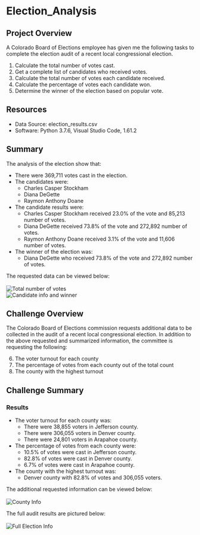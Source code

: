 # Election_Analysis

## Project Overview
A Colorado Board of Elections employee has given me the following tasks to complete the election audit of a recent local congressional election.

1. Calculate the total number of votes cast.
2. Get a complete list of candidates who received votes.
3. Calculate the total number of votes each candidate received.
4. Calculate the percentage of votes each candidate won.
5. Determine the winner of the election based on popular vote.

## Resources
- Data Source: election_results.csv
- Software: Python 3.7.6, Visual Studio Code, 1.61.2

## Summary
The analysis of the election show that:
- There were 369,711 votes cast in the election.
- The candidates were:
    - Charles Casper Stockham
    - Diana DeGette
    - Raymon Anthony Doane
- The candidate results were:
    - Charles Casper Stockham received 23.0% of the vote and 85,213 number of votes.
    - Diana DeGette received 73.8% of the vote and 272,892 number of votes.
    - Raymon Anthony Doane received 3.1% of the vote and 11,606 number of votes.
- The winner of the election was: 
    - Diana DeGette who received 73.8% of the vote and 272,892 number of votes.<br/>

The requested data can be viewed below:<br/><br/>
![Total number of votes](https://user-images.githubusercontent.com/91852495/141659145-e7d40550-11c8-4f27-8a85-03ffe05521e2.png)
<br/>
![Candidate info and winner](https://user-images.githubusercontent.com/91852495/141659166-1b19d198-e53d-4511-b5cb-2ff3d7c5b9b9.png)


## Challenge Overview
The Colorado Board of Elections commission requests additional data to be collected in the audit of a recent local congressional election. In addition to the above requested and summarized information, the committee is requesting the following:

6.	The voter turnout for each county
7.	The percentage of votes from each county out of the total count
8.	The county with the highest turnout

## Challenge Summary

### Results
- The voter turnout for each county was:
    - There were 38,855 voters in Jefferson county.
    - There were 306,055 voters in Denver county.
    - There were 24,801 voters in Arapahoe county.
- The percentage of votes from each county were:
    - 10.5% of votes were cast in Jefferson county.
    - 82.8% of votes were cast in Denver county.
    - 6.7% of votes were cast in Arapahoe county.
- The county with the highest turnout was:
    - Denver county with 82.8% of votes and 306,055 voters. <br/>

The additional requested information can be viewed below:<br/><br/>
![County Info](https://user-images.githubusercontent.com/91852495/141658958-7de736c9-c464-4486-a1dc-205c1a52462c.png)

The full audit results are pictured below:<br/><br/>
![Full Election Info](https://user-images.githubusercontent.com/91852495/141659033-6fd049f4-97d9-4e05-a55f-ecc7ca93e06a.png)
